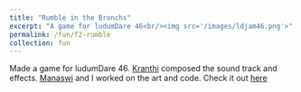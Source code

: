 ```yaml
---
title: "Rumble in the Bronchs"
excerpt: "A game for ludumDare 46<br/><img src='/images/ldjam46.png'>"
permalink: /fun/f2-rumble
collection: fun
---
```


Made a game for ludumDare 46.
[Kranthi](https://www.linkedin.com/in/kranthi-yanamandra-197365145/) composed the sound track and effects.
[Manaswi](krishnamanaswid.github.io) and I worked on the art and code.
Check it out [here](https://ldjam.com/events/ludum-dare/46/rumble-in-the-bronchs)